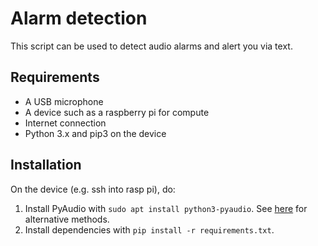 # Alarm detection
This script can be used to detect audio alarms and alert you via text.
## Requirements
- A USB microphone
- A device such as a raspberry pi for compute
- Internet connection
- Python 3.x and pip3 on the device
## Installation
On the device (e.g. ssh into rasp pi), do:
1. Install PyAudio with `sudo apt install python3-pyaudio`. See [here](https://pypi.org/project/PyAudio/) for alternative methods.
2. Install dependencies with `pip install -r requirements.txt`.